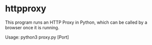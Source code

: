 # httpproxy
This program runs an HTTP Proxy in Python, which can be called by a browser once it is running.

Usage: python3 proxy.py [Port]
